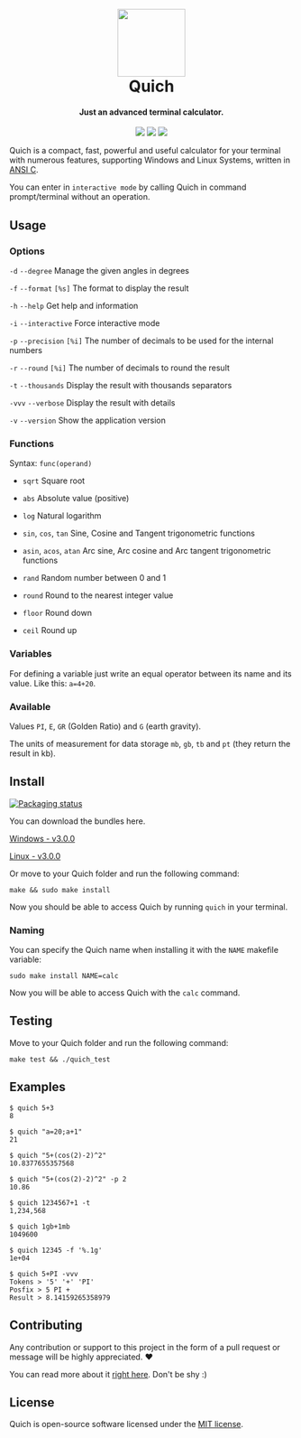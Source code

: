 <h1 align="center">
    <br>
    <img src="http://image.usbac.com.ve/Quich.svg" width=120>
    <br>
    Quich
    <br>
</h1>

<h4 align="center">Just an advanced terminal calculator.</h4>

<p align="center">
    <img src="https://travis-ci.org/Usbac/quich.svg?branch=master">
    <img src="https://img.shields.io/badge/stable-3.1.1-blue.svg">
    <img src="https://img.shields.io/badge/license-MIT-orange.svg">
</p>

Quich is a compact, fast, powerful and useful calculator for your terminal with numerous features, supporting Windows and Linux Systems, written in [ANSI C](https://en.wikipedia.org/wiki/ANSI_C).

You can enter in `interactive mode` by calling Quich in command prompt/terminal without an operation.

## Usage

### Options

`-d` `--degree` Manage the given angles in degrees

`-f` `--format` `[%s]` The format to display the result

`-h` `--help` Get help and information

`-i` `--interactive` Force interactive mode

`-p` `--precision` `[%i]` The number of decimals to be used for the internal numbers

`-r` `--round` `[%i]` The number of decimals to round the result

`-t` `--thousands` Display the result with thousands separators

`-vvv` `--verbose` Display the result with details

`-v` `--version` Show the application version

### Functions

Syntax: `func(operand)`

* `sqrt` Square root

* `abs` Absolute value (positive)

* `log` Natural logarithm

* `sin`, `cos`, `tan` Sine, Cosine and Tangent trigonometric functions

* `asin`, `acos`, `atan` Arc sine, Arc cosine and Arc tangent trigonometric functions

* `rand` Random number between 0 and 1

* `round` Round to the nearest integer value

* `floor` Round down

* `ceil` Round up

### Variables

For defining a variable just write an equal operator between its name and its value. Like this: `a=4+20`.

### Available

Values `PI`, `E`, `GR` (Golden Ratio) and `G` (earth gravity).

The units of measurement for data storage `mb`, `gb`, `tb` and `pt` (they return the result in kb).

## Install

<a href="https://repology.org/project/quich/versions"><img src="https://repology.org/badge/vertical-allrepos/quich.svg" alt="Packaging status"></a>

You can download the bundles here.

[Windows - v3.0.0](https://github.com/Usbac/quich/releases/download/v3.0.0/quich-windows.exe)

[Linux - v3.0.0](https://github.com/Usbac/quich/releases/download/v3.0.0/quich-linux)

Or move to your Quich folder and run the following command:

`make && sudo make install`

Now you should be able to access Quich by running `quich` in your terminal.

### Naming

You can specify the Quich name when installing it with the `NAME` makefile variable:

`sudo make install NAME=calc`

Now you will be able to access Quich with the `calc` command.

## Testing

Move to your Quich folder and run the following command:

`make test && ./quich_test`

## Examples

```console
$ quich 5+3
8
```
```console
$ quich "a=20;a+1"
21
```
```console
$ quich "5+(cos(2)-2)^2"
10.8377655357568
```
```console
$ quich "5+(cos(2)-2)^2" -p 2
10.86
```
```console
$ quich 1234567+1 -t
1,234,568
```
```console
$ quich 1gb+1mb
1049600
```
```console
$ quich 12345 -f '%.1g'
1e+04
```
```console
$ quich 5+PI -vvv
Tokens > '5' '+' 'PI'
Posfix > 5 PI +
Result > 8.14159265358979
```

## Contributing

Any contribution or support to this project in the form of a pull request or message will be highly appreciated. ❤️

You can read more about it [right here](CONTRIBUTING.md). Don't be shy :)

## License

Quich is open-source software licensed under the [MIT license](https://github.com/Usbac/quich/blob/master/LICENSE).
